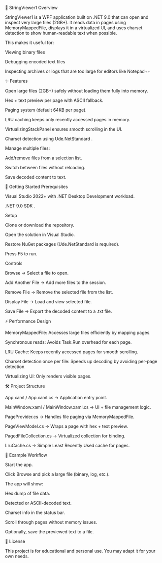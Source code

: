 📖 StringViewer1
Overview

StringViewer1 is a WPF application built on .NET 9.0 that can open and inspect very large files (2GB+).
It reads data in pages using MemoryMappedFile, displays it in a virtualized UI, and uses charset detection to show human-readable text when possible.

This makes it useful for:

Viewing binary files

Debugging encoded text files

Inspecting archives or logs that are too large for editors like Notepad++

✨ Features

Open large files (2GB+) safely without loading them fully into memory.

Hex + text preview per page with ASCII fallback.

Paging system (default 64KB per page).

LRU caching keeps only recently accessed pages in memory.

VirtualizingStackPanel ensures smooth scrolling in the UI.

Charset detection using Ude.NetStandard
.

Manage multiple files:

Add/remove files from a selection list.

Switch between files without reloading.

Save decoded content to text.

🚀 Getting Started
Prerequisites

Visual Studio 2022+
 with .NET Desktop Development workload.

.NET 9.0 SDK
.

Setup

Clone or download the repository.

Open the solution in Visual Studio.

Restore NuGet packages (Ude.NetStandard is required).

Press F5 to run.

Controls

Browse → Select a file to open.

Add Another File → Add more files to the session.

Remove File → Remove the selected file from the list.

Display File → Load and view selected file.

Save File → Export the decoded content to a .txt file.

⚡ Performance Design

MemoryMappedFile: Accesses large files efficiently by mapping pages.

Synchronous reads: Avoids Task.Run overhead for each page.

LRU Cache: Keeps recently accessed pages for smooth scrolling.

Charset detection once per file: Speeds up decoding by avoiding per-page detection.

Virtualizing UI: Only renders visible pages.

🛠 Project Structure

App.xaml / App.xaml.cs → Application entry point.

MainWindow.xaml / MainWindow.xaml.cs → UI + file management logic.

PageProvider.cs → Handles file paging via MemoryMappedFile.

PageViewModel.cs → Wraps a page with hex + text preview.

PagedFileCollection.cs → Virtualized collection for binding.

LruCache.cs → Simple Least Recently Used cache for pages.

📂 Example Workflow

Start the app.

Click Browse and pick a large file (binary, log, etc.).

The app will show:

Hex dump of file data.

Detected or ASCII-decoded text.

Charset info in the status bar.

Scroll through pages without memory issues.

Optionally, save the previewed text to a file.

📜 License

This project is for educational and personal use.
You may adapt it for your own needs.
